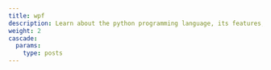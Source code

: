 ```yaml
---
title: wpf
description: Learn about the python programming language, its features, and how to get started with
weight: 2
cascade:
  params:
    type: posts
---
```


